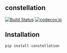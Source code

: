 ## constellation

[![Build Status](https://github.com/reside-ic/constellation/actions/workflows/test.yml/badge.svg)](https://github.com/reside-ic/constellation/actions)
[![codecov.io](https://codecov.io/github/reside-ic/constellation/coverage.svg?branch=master)](https://codecov.io/github/reside-ic/constellation?branch=master)

## Installation

```
pip install constellation
```
